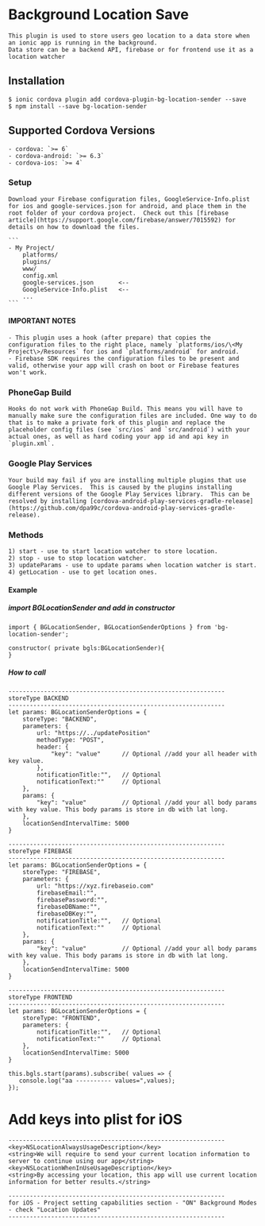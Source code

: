 # Background Location Save
	This plugin is used to store users geo location to a data store when an ionic app is running in the background.
	Data store can be a backend API, firebase or for frontend use it as a location watcher
	
## Installation
	$ ionic cordova plugin add cordova-plugin-bg-location-sender --save
	$ npm install --save bg-location-sender
	
## Supported Cordova Versions
	- cordova: `>= 6`
	- cordova-android: `>= 6.3`
	- cordova-ios: `>= 4`
	
### Setup
	Download your Firebase configuration files, GoogleService-Info.plist for ios and google-services.json for android, and place them in the root folder of your cordova project.  Check out this [firebase article](https://support.google.com/firebase/answer/7015592) for details on how to download the files.

	```
	- My Project/
		platforms/
		plugins/
		www/
		config.xml
		google-services.json       <--
		GoogleService-Info.plist   <--
		...
	```

#### IMPORTANT NOTES
	- This plugin uses a hook (after prepare) that copies the configuration files to the right place, namely `platforms/ios/\<My Project\>/Resources` for ios and `platforms/android` for android.
	- Firebase SDK requires the configuration files to be present and valid, otherwise your app will crash on boot or Firebase features won't work.

### PhoneGap Build
	Hooks do not work with PhoneGap Build. This means you will have to manually make sure the configuration files are included. One way to do that is to make a private fork of this plugin and replace the placeholder config files (see `src/ios` and `src/android`) with your actual ones, as well as hard coding your app id and api key in `plugin.xml`.

### Google Play Services
	Your build may fail if you are installing multiple plugins that use Google Play Services.  This is caused by the plugins installing different versions of the Google Play Services library.  This can be resolved by installing [cordova-android-play-services-gradle-release](https://github.com/dpa99c/cordova-android-play-services-gradle-release).

### Methods
	1) start - use to start location watcher to store location.
	2) stop - use to stop location watcher.
	3) updateParams - use to update params when location watcher is start.
	4) getLocation - use to get location ones.

#### Example
	
##### import BGLocationSender and add in constructor
	import { BGLocationSender, BGLocationSenderOptions } from 'bg-location-sender';
	
	constructor( private bgls:BGLocationSender){
	}
	
##### How to call

	-------------------------------------------------------------
	storeType BACKEND
	-------------------------------------------------------------
	let params: BGLocationSenderOptions = {
		storeType: "BACKEND",
		parameters: {
			url: "https://../updatePosition"
			methodType: "POST",
			header: {
				"key": "value" 		// Optional //add your all header with key value.
			},
			notificationTitle:"", 	// Optional
			notificationText:""   	// Optional
		},
        params: {
            "key": "value" 			// Optional //add your all body params with key value. This body params is store in db with lat long.
        },
        locationSendIntervalTime: 5000
    }

	-------------------------------------------------------------
	storeType FIREBASE
	-------------------------------------------------------------
	let params: BGLocationSenderOptions = {
		storeType: "FIREBASE",
		parameters: {
			url: "https://xyz.firebaseio.com"
			firebaseEmail:"",
			firebasePassword:"",
			firebaseDBName:"",
			firebaseDBKey:"",
			notificationTitle:"", 	// Optional
			notificationText:"" 	// Optional
		},
        params: {
            "key": "value"  		// Optional //add your all body params with key value. This body params is store in db with lat long.
        },
        locationSendIntervalTime: 5000
    }
   
    -------------------------------------------------------------
	storeType FRONTEND
	-------------------------------------------------------------
	let params: BGLocationSenderOptions = {
		storeType: "FRONTEND",
		parameters: {
			notificationTitle:"", 	// Optional
			notificationText:""   	// Optional
		},
        locationSendIntervalTime: 5000
    }
	
	this.bgls.start(params).subscribe( values => {
	   console.log("aa ---------- values=",values);
    });
	
	
# Add keys into plist for iOS

	-------------------------------------------------------------
	<key>NSLocationAlwaysUsageDescription</key>
	<string>We will require to send your current location information to server to continue using our app</string>
	<key>NSLocationWhenInUseUsageDescription</key>
	<string>By accessing your location, this app will use current location information for better results.</string>

	-------------------------------------------------------------
	for iOS - Project setting capabilities section - "ON" Background Modes - check "Location Updates"
	-------------------------------------------------------------